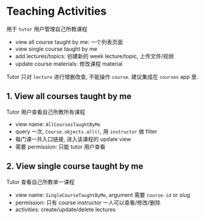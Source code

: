 # Teaching Activities

用于 `tutor` 用户管理自己所教课程

- view all course taught by me: 一个列表页面
- view single course taught by me
- add lectures/topics: 创建新的 week lecture/topic, 上传文件/视频
- update course materials: 修改课程 material

Tutor 只对 `lecture` 进行增删改查, 不能操作 `course`. 建议集成在 `courses` app 里.

## 1. View all courses taught by me

Tutor 用户查看自己所教所有课程

- view name: `AllCoursesTaughtByMe`
- query 一次, `Course.objects.all()`, 用 `instructor` 做 filter
- 每门课一共入口链接, 进入该课程的 update view
- 需要 permission: 只能 tutor 用户查看

## 2. View single course taught by me

Tutor 查看自己所教单一课程

- view name: `SingleCourseTaughtByMe`, argument 需要 `course-id` or slug
- permission: 只有 course instructor 一人可以查看/修改/删除
- activities: create/update/delete lectures